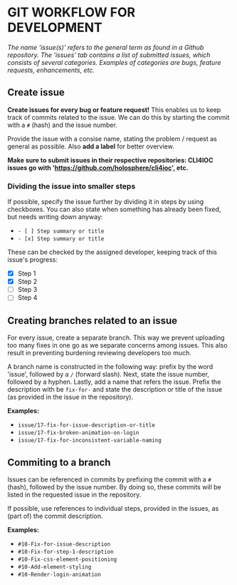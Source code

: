 # GIT WORKFLOW FOR DEVELOPMENT

*The name 'issue(s)' refers to the general term as found in a Github repository. The 'issues' tab contains a list of submitted issues, which consists of several categories. Examples of categories are bugs, feature requests, enhancements, etc.*

## Create issue
**Create issues for every bug or feature request!** This enables us to keep track of commits related to the issue. We can do this by starting the commit with a `#` (hash) and the issue number.

Provide the issue with a consise name, stating the problem / request as general as possible. Also **add a label** for better overview.

**Make sure to submit issues in their respective repositories: CLI4IOC issues go with 'https://github.com/holosphere/cli4ioc', etc.**

### Dividing the issue into smaller steps ###

If possible, specify the issue further by dividing it in steps by using checkboxes. You can also state when something has already been fixed, but needs writing down anyway:
* `- [ ] Step summary or title`
* `- [x] Step summary or title`

These can be checked by the assigned developer, keeping track of this issue's progress:
- [x] Step 1
- [x] Step 2
- [ ] Step 3
- [ ] Step 4

## Creating branches related to an issue
For every issue, create a separate branch. This way we prevent uploading too many fixes in one go as we separate concerns among issues. This also result in preventing burdening reviewing developers too much.

A branch name is constructed in the following way: prefix by the word 'issue', followed by a `/` (forward slash). Next, state the issue number, followed by a hyphen.
Lastly, add a name that refers the issue. Prefix the description with be `fix-for-` and state the description or title of the issue (as provided in the issue in the repository).

**Examples:**
* `issue/17-fix-for-issue-description-or-title`
* `issue/17-fix-broken-animation-on-login`
* `issue/17-fix-for-inconsistent-variable-naming`

## Commiting to a branch
Issues can be referenced in commits by prefixing the commit with a `#` (hash), followed by the issue number. By doing so, these commits will be listed in the requested issue in the repository.

If possible, use references to individual steps, provided in the issues, as (part of) the commit description.

**Examples:**
* `#10-Fix-for-issue-description`
* `#10-Fix-for-step-1-description`
* `#10-Fix-css-element-positioning`
* `#10-Add-element-styling`
* `#10-Render-login-animation`
